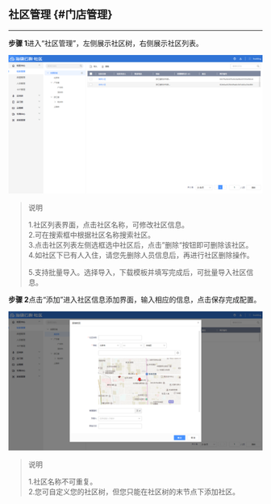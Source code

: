## 社区管理 {#门店管理}

---

**步骤 1**进入“社区管理”，左侧展示社区树，右侧展示社区列表。

![](/assets/she-qu-guan-li.png)

> 说明
>
> 1.社区列表界面，点击社区名称，可修改社区信息。  
> 2.可在搜索框中根据社区名称搜索社区。  
> 3.点击社区列表左侧选框选中社区后，点击”删除“按钮即可删除该社区。  
> 4.如社区下已有人入住，请您先删除人员信息后，再进行社区删除操作。
>
> 5.支持批量导入。选择导入，下载模板并填写完成后，可批量导入社区信息。

**步骤 2**点击“添加”进入社区信息添加界面，输入相应的信息，点击保存完成配置。

![](/assets/she-qu-tian-jia.png)

> 说明
>
> 1.社区名称不可重复。  
> 2.您可自定义您的社区树，但您只能在社区树的末节点下添加社区。



